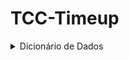 # TCC-Timeup

<details>
<summary>Dicionário de Dados</summary><br>

| Tabelas   | Relacionamento                          | Descrição                                                            |
|:---------:|:---------------------------------------:|:--------------------------------------------------------------------:|
| Foto      | Pertence a Cliente, Vendedor ou Produto | Armazena o nome dos arquivos de imagem armazenados no host do site   |
| Cliente   | Possui Foto e Orçamentos                | Armazena os dados referentes a um cliente                            |
| Vendedor  | Possui Foto e Produtos                  | Armazena os dados referentes a um vendedor                           |
| Produto   | Pertence a Vendedor                     | Armazena os dados referentes a um produto cadastrado por um vendedor |
| Orçamento | Pertence a Cliente                      | Armazena os dados referentes a um orçamento feito por um cliente     |

<details>
<summary>Foto</summary><br>

| Nome dos dados | Tipo de dados | Comprimento | Restrições   | Valor padrão   | Descrição                                                 |
|:--------------:|:-------------:|:-----------:|:------------:|:--------------:|:---------------------------------------------------------:|
| ID             | INT           | Default     | PK, NOT NULL | auto_increment | Número de identificação da foto, definido automaticamente |
| Nome           | INT           | 255         | NOT NULL     | N/A            | Nome do arquivo de imagem armazenado no host do site      |

</details>

<details>
<summary>Cliente</summary><br>

| Nome dos dados  | Tipo de dados | Comprimento | Restrições   | Valor padrão   | Descrição                                                        |
|:---------------:|:-------------:|:-----------:|:------------:|:--------------:|:----------------------------------------------------------------:|
| ID              | INT           | Default     | PK, NOT NULL | auto_increment | Número de identificação do cliente, definido automaticamente     |
| Foto_ID         | INT           | Default     | FK, NOT NULL | N/A            | Número de identificação de uma foto, definido durante o cadastro |
| Nome            | VARCHAR       | 50          | NOT NULL     | N/A            | Nome do cliente                                                  |
| Data_Nascimento | DATE          | Default     | NOT NULL     | N/A            | Data de nascimento do cliente                                    |
| CPF             | INT           | 11          | NOT NULL     | N/A            | CPF do cliente                                                   |
| Telefone        | INT           | 11          | NOT NULL     | N/A            | Telefone do cliente                                              |
| Email           | VARCHAR       | 50          | NOT NULL     | N/A            | Email do cliente                                                 |
| Senha           | VARCHAR       | 20          | NOT NULL     | N/A            | Senha do cliente                                                 |
| Rua             | VARCHAR       | 100         | NOT NULL     | N/A            | Rua do cliente                                                   |
| Numero          | INT           | Default     | NOT NULL     | N/A            | Número do cliente                                                |

</details>

<details>
<summary>Vendedor</summary><br>

| Nome dos dados | Tipo de dados | Comprimento | Restrições   | Valor padrão   | Descrição                                                        |
|:--------------:|:-------------:|:-----------:|:------------:|:--------------:|:----------------------------------------------------------------:|
| ID             | INT           | Default     | PK, NOT NULL | auto_increment | Número de identificação do vendedor, definido automaticamente    |
| Foto_ID        | INT           | Default     | FK, NOT NULL | N/A            | Número de identificação de uma foto, definido durante o cadastro |
| Nome           | VARCHAR       | 50          | NOT NULL     | N/A            | Nome do vendedor                                                 |
| CNPJ           | INT           | 14          | NOT NULL     | N/A            | CNPJ do vendedor                                                 |
| Email          | VARCHAR       | 50          | NOT NULL     | N/A            | Email do vendedor                                                |
| Senha          | VARCHAR       | 20          | NOT NULL     | N/A            | Senha do vendedor                                                |
| Rua            | VARCHAR       | Default     | NOT NULL     | N/A            | Rua do vendedor                                                  |
| Numero         | INT           | Default     | NOT NULL     | N/A            | Número do vendedor                                               |

</details>

<details>
<summary>Produto</summary><br>

| Nome dos dados | Tipo de dados | Comprimento | Restrições   | Valor padrão   | Descrição                                                             |
|:--------------:|:-------------:|:-----------:|:------------:|:--------------:|:---------------------------------------------------------------------:|
| ID             | INT           | Default     | PK, NOT NULL | auto_increment | Número de identificação do produto, definido automaticamente          |
| Foto_ID        | INT           | Default     | FK, NOT NULL | N/A            | Número de identificação de uma foto, definido durante o cadastro      |
| Nome           | VARCHAR       | 50          | NOT NULL     | N/A            | Nome do produto                                                       |
| Valor          | INT           | Default     | NOT NULL     | N/A            | Valor do produto, definido pelo vendedor                              |
| Categoria      | VARCHAR       | 20          | NOT NULL     | N/A            | Categoria do produto, definida pelo vendedor                          |
| Vendedor_ID    | INT           | Default     | FK, NOT NULL | N/A            | Número de identificação do vendedor que efetuou o cadastro do produto |

</details>

<details>
<summary>Orcamento</summary><br>

| Nome dos dados | Tipo de dados | Comprimento | Restrições   | Valor padrão   | Descrição                                                             |
|:--------------:|:-------------:|:-----------:|:------------:|:--------------:|:---------------------------------------------------------------------:|
| ID             | INT           | Default     | PK, NOT NULL | auto_increment | Número de identificação do orçamento, definido automaticamente        |
| Nome           | VARCHAR       | 50          | NOT NULL     | N/A            | Nome de identificação do orçamento, definido pelo usuário             |
| Cliente_ID     | INT           | Default     | NOT NULL     | N/A            | Número de identificação do cliente gerador do orçamento               |
| Produto_ID     | INT           | Default     | NOT NULL     | N/A            | Número de identificação do produto escolhido para o orçamento         |
| Data_Orcamento | DATE          | 50          | NOT NULL     | N/A            | Data em que o orçamento foi gerado                                    |

</details>

</details>
